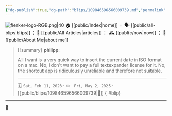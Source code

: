 ```yaml
---
{"dg-publish":true,"dg-path":"blips/109846596566009739.md","permalink":"/blips/109846596566009739/","title":"philipp on mastodon @ 2023-02-11"}
---
```



<div class="transclusion internal-embed is-loaded"><div class="markdown-embed">




![flenker-logo-RGB.png|40](/img/user/attachments/flenker-logo-RGB.png)
🏠 [[public/Index\|home]]  ⋮ 🗣️ [[public/all-blips\|blips]] ⋮  📝 [[public/All Articles\|articles]]  ⋮ 🕰️ [[public/now\|now]] ⋮ 🪪 [[public/About Me\|about me]]


</div></div>


> [!summary] **philipp**:
>
> All I want is a very quick way to insert the current date in ISO format on a mac. No, I don't want to pay a full textexpander license for it. No, the shortcut app is ridiculously unreliable and therefore not suitable.
> - - -
>
> 🗓️ <code>Sat, Feb 11, 2023</code>  · ✏️ <code> Fri, May 2, 2025</code>  · [[public/blips/109846596566009739\|🔗]]
{ #blip}


- - -

 👾
